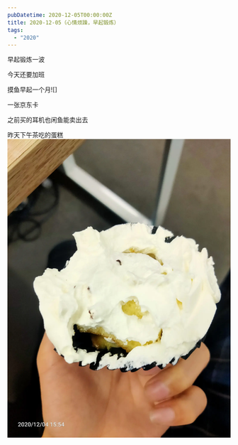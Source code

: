 ```yaml
---
pubDatetime: 2020-12-05T00:00:00Z
title: 2020-12-05（心情烦躁，早起锻炼）
tags:
  - "2020"
---
```


早起锻炼一波

今天还要加班

摸鱼早起一个月![]

一张京东卡

之前买的耳机也闲鱼能卖出去

昨天下午茶吃的蛋糕![](../../img/6904315-082d1866725600c3.jpg)

